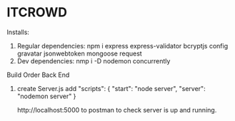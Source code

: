 # ITCROWD

Installs:

1. Regular dependencies: npm i express express-validator bcryptjs config gravatar jsonwebtoken mongoose request
2. Dev dependencies: nmp i -D nodemon concurrently

Build Order
Back End 
1. create Server.js add 
    "scripts": {
    "start": "node server",
    "server": "nodemon server"
    }
    
    http://localhost:5000 to postman to check server is up and running.
